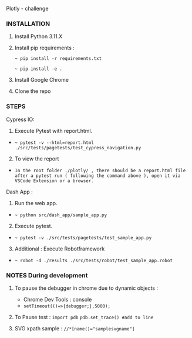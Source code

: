 Plotly - challenge

### INSTALLATION ###

1. Install Python 3.11.X

2. Install pip requirements : 
    ```commandline
    ~ pip install -r requirements.txt 
    ```
    ```commandline
    ~ pip install -e .
    ```

3. Install Google Chrome

4. Clone the repo 

### STEPS ###

Cypress IO:

1. Execute Pytest with report.html.
- `~ pytest -v --html=report.html ./src/tests/pagetests/test_cypress_navigation.py`

2. To view the report
- `In the root folder ./plotly/ , there should be a report.html file after a pytest run ( following the command above ), open it via VSCode Extension or a browser.`

Dash App :

1. Run the web app. 
- `~ python src/dash_app/sample_app.py`

2. Execute pytest.
- `~ pytest -v ./src/tests/pagetests/test_sample_app.py`

3. Additional : Execute Robotframework
- `~ robot -d ./results ./src/tests/robot/test_sample_app.robot `

### NOTES During development ###
1. To pause the debugger in chrome due to dynamic objects : 
    - Chrome Dev Tools : console 
    - `setTimeout(()=>{debugger;},5000);`

2. To Pause test : 
    ```import pdb```
    ```pdb.set_trace() #add to line```

3. SVG xpath sample : `//*[name()="samplesvgname"]`

